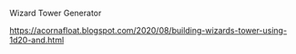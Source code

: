 Wizard Tower Generator

https://acornafloat.blogspot.com/2020/08/building-wizards-tower-using-1d20-and.html
